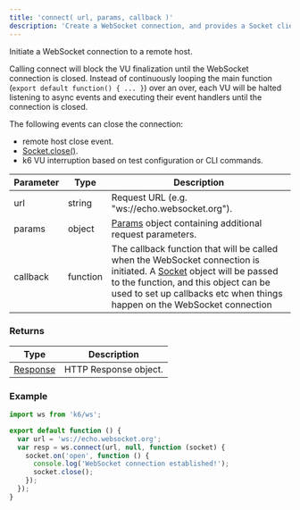 ```yaml
---
title: 'connect( url, params, callback )'
description: 'Create a WebSocket connection, and provides a Socket client to interact with the service.'
---
```


Initiate a WebSocket connection to a remote host.

Calling connect will block the VU finalization until the WebSocket connection is closed. Instead of continuously looping the main function (`export default function() { ... }`) over an over, each VU will be halted listening to async events and executing their event handlers until the connection is closed.

The following events can close the connection:

- remote host close event.
- [Socket.close()](/javascript-api/k6-ws/socket/socket-close).
- k6 VU interruption based on test configuration or CLI commands.

| Parameter | Type     | Description                                                                                                                                                                                                                                                              |
| --------- | -------- | ------------------------------------------------------------------------------------------------------------------------------------------------------------------------------------------------------------------------------------------------------------------------ |
| url       | string   | Request URL (e.g. "ws://echo.websocket.org").                                                                                                                                                                                                                            |
| params    | object   | [Params](/javascript-api/k6-http/params) object containing additional request parameters.                                                                                                                                                                                |
| callback  | function | The callback function that will be called when the WebSocket connection is initiated. A [Socket](/javascript-api/k6-ws/socket) object will be passed to the function, and this object can be used to set up callbacks etc when things happen on the WebSocket connection |

### Returns

| Type                                         | Description           |
| -------------------------------------------- | --------------------- |
| [Response](/javascript-api/k6-http/response) | HTTP Response object. |

### Example

<CodeGroup labels={[]}>

```javascript
import ws from 'k6/ws';

export default function () {
  var url = 'ws://echo.websocket.org';
  var resp = ws.connect(url, null, function (socket) {
    socket.on('open', function () {
      console.log('WebSocket connection established!');
      socket.close();
    });
  });
}
```

</CodeGroup>
